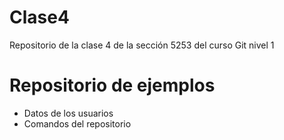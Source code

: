 # Clase4
Repositorio de la clase 4 de la sección 5253 del curso Git nivel 1

<h1>Repositorio de ejemplos</h1>

<ul>

 <li>Datos de los usuarios</li>
 <li>Comandos del repositorio</li>
  
</ul>
